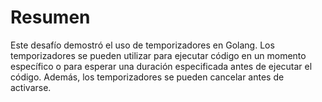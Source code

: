# Resumen

Este desafío demostró el uso de temporizadores en Golang. Los temporizadores se pueden utilizar para ejecutar código en un momento específico o para esperar una duración especificada antes de ejecutar el código. Además, los temporizadores se pueden cancelar antes de activarse.
